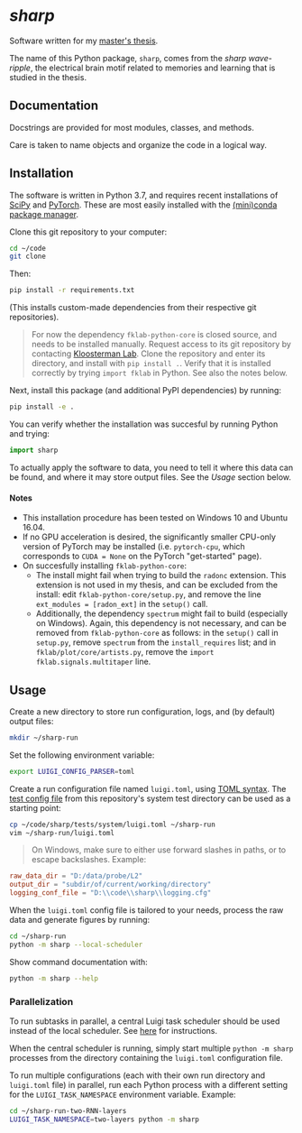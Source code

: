 # _sharp_

Software written for my [master's thesis](https://github.com/tfiers/master-thesis).

The name of this Python package, `sharp`, comes from the _sharp wave-ripple_,
the electrical brain motif related to memories and learning that is studied 
in the thesis.


## Documentation

Docstrings are provided for most modules, classes, and methods.

Care is taken to name objects and organize the code in a logical way.


## Installation

The software is written in Python 3.7, and requires recent installations of
[SciPy](https://scipy.org/) and [PyTorch](https://pytorch.org/).
These are most easily installed with the [(mini)conda package manager](https://conda.io/docs/index.html).

Clone this git repository to your computer:
```sh
cd ~/code
git clone 
```

Then:
```sh
pip install -r requirements.txt
```
(This installs custom-made dependencies from their respective git repositories).

> For now the dependency `fklab-python-core` is closed source, and needs to be
installed manually. Request access to its git repository by contacting
[Kloosterman Lab](https://kloostermanlab.org/). Clone the repository and enter
its directory, and install with `pip install .`. Verify that it is installed
correctly by trying `import fklab` in Python. See also the notes below.

Next, install this package (and additional PyPI dependencies) by running:
```sh
pip install -e .
```

You can verify whether the installation was succesful by running Python and
trying:
```py
import sharp
```

To actually apply the software to data, you need to tell it where this data can
be found, and where it may store output files. See the _Usage_ section below.


#### Notes

- This installation procedure has been tested on Windows 10 and Ubuntu 16.04.
- If no GPU acceleration is desired, the significantly smaller CPU-only 
  version of PyTorch may be installed (i.e. `pytorch-cpu`, which corresponds 
  to `CUDA = None` on the PyTorch "get-started" page).
- On succesfully installing `fklab-python-core`:
     - The install might fail when trying to build the `radonc` extension.
       This extension is not used in my thesis, and can be excluded from
       the install: edit `fklab-python-core/setup.py`, and remove the line
       `ext_modules = [radon_ext]` in the `setup()` call.
     - Additionally, the dependency `spectrum` might fail to build
       (especially on Windows). Again, this dependency is not necessary,
       and can be removed from `fklab-python-core` as follows:
       in the `setup()` call in `setup.py`, remove `spectrum` from the
       `install_requires` list; and in `fklab/plot/core/artists.py`,
       remove the `import fklab.signals.multitaper` line.



## Usage

Create a new directory to store run configuration, logs, and (by default) output
files:
```sh
mkdir ~/sharp-run
```

Set the following environment variable:
```sh
export LUIGI_CONFIG_PARSER=toml
```

Create a run configuration file named `luigi.toml`, using 
[TOML syntax](https://github.com/toml-lang/toml#readme).
The [test config file](https://github.com/tfiers/sharp/blob/master/tests/system/luigi.toml)
from this repository's system test directory can be used as a starting point:
```sh
cp ~/code/sharp/tests/system/luigi.toml ~/sharp-run
vim ~/sharp-run/luigi.toml
```

> On Windows, make sure to either use forward slashes in paths, or to escape
backslashes. Example:
```toml
raw_data_dir = "D:/data/probe/L2"
output_dir = "subdir/of/current/working/directory"
logging_conf_file = "D:\\code\\sharp\\logging.cfg"
```

When the `luigi.toml` config file is tailored to your needs, process the raw
data and generate figures by running:
```sh
cd ~/sharp-run
python -m sharp --local-scheduler
```

Show command documentation with:
```sh
python -m sharp --help
```


### Parallelization

To run subtasks in parallel, a central Luigi task scheduler should be used
instead of the local scheduler. See [here](https://luigi.readthedocs.io/en/stable/central_scheduler.html)
for instructions.

When the central scheduler is running, simply start multiple `python -m sharp` 
processes from the directory containing the `luigi.toml` configuration file.

To run multiple configurations (each with their own run directory and 
`luigi.toml` file) in parallel, run each Python process with a different setting
for the `LUIGI_TASK_NAMESPACE` environment variable. Example:
```sh
cd ~/sharp-run-two-RNN-layers
LUIGI_TASK_NAMESPACE=two-layers python -m sharp
```
